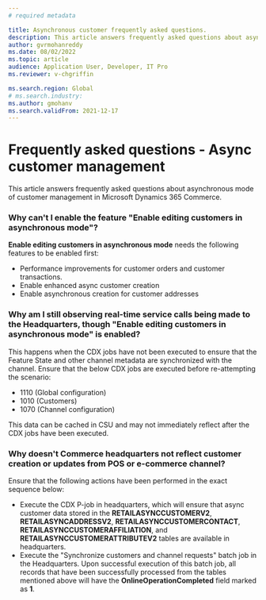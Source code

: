```yaml
---
# required metadata

title: Asynchronous customer frequently asked questions. 
description: This article answers frequently asked questions about asynchronous mode of customer management in Microsoft Dynamics 365 Commerce.
author: gvrmohanreddy
ms.date: 08/02/2022
ms.topic: article
audience: Application User, Developer, IT Pro
ms.reviewer: v-chgriffin

ms.search.region: Global
# ms.search.industry: 
ms.author: gmohanv
ms.search.validFrom: 2021-12-17
---
```


# Frequently asked questions - Async customer management

This article answers frequently asked questions about asynchronous mode of customer management in Microsoft Dynamics 365 Commerce.

### Why can't I enable the feature "Enable editing customers in asynchronous mode"?

**Enable editing customers in asynchronous mode** needs the following features to be enabled first: 

- Performance improvements for customer orders and customer transactions.
- Enable enhanced async customer creation
- Enable asynchronous creation for customer addresses

### Why am I still observing real-time service calls being made to the Headquarters, though "Enable editing customers in asynchronous mode" is enabled?

This happens when the CDX jobs have not been executed to ensure that the Feature State and other channel metadata are synchronized with the channel. Ensure that the below CDX jobs are executed before re-attempting the scenario:
- 1110 (Global configuration)
- 1010 (Customers)
- 1070 (Channel configuration)

This data can be cached in CSU and may not immediately reflect after the CDX jobs have been executed.

### Why doesn't Commerce headquarters not reflect customer creation or updates from POS or e-commerce channel?

Ensure that the following actions have been performed in the exact sequence below:

- Execute the CDX P-job in headquarters, which will ensure that async customer data stored in the **RETAILASYNCCUSTOMERV2**, **RETAILASYNCADDRESSV2**, **RETAILASYNCCUSTOMERCONTACT**, **RETAILASYNCCUSTOMERAFFILIATION**, and **RETAILASYNCCUSTOMERATTRIBUTEV2** tables are available in headquarters. 
- Execute the "Synchronize customers and channel requests" batch job in the Headquarters. Upon successful execution of this batch job, all records that have been successfully processed from the tables mentioned above will have the **OnlineOperationCompleted** field marked as **1**.
